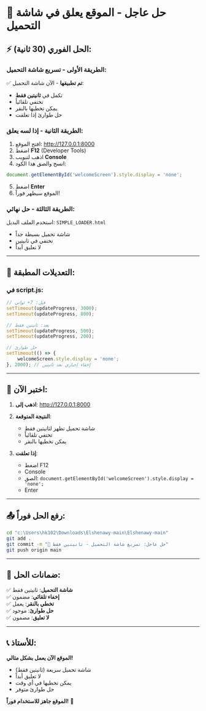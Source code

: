 # 🚨 حل عاجل - الموقع يعلق في شاشة التحميل

## ⚡ الحل الفوري (30 ثانية):

### الطريقة الأولى - تسريع شاشة التحميل:
✅ **تم تطبيقها** - الآن شاشة التحميل:
- تكمل في **ثانيتين فقط**
- تختفي تلقائياً
- يمكن تخطيها بالنقر
- حل طوارئ إذا تعلقت

### الطريقة الثانية - إذا لسه يعلق:
1. افتح الموقع: http://127.0.0.1:8000
2. اضغط **F12** (Developer Tools)
3. اذهب لتبويب **Console**
4. انسخ والصق هذا الكود:
```javascript
document.getElementById('welcomeScreen').style.display = 'none';
```
5. اضغط **Enter**
6. الموقع سيظهر فوراً!

### الطريقة الثالثة - حل نهائي:
استخدم الملف البديل: `SIMPLE_LOADER.html`
- شاشة تحميل بسيطة جداً
- تختفي في ثانيتين
- لا تعليق أبداً

---

## 🔧 التعديلات المطبقة:

### في script.js:
```javascript
// قبل: 7+ ثواني
setTimeout(updateProgress, 3000);
setTimeout(updateProgress, 800);

// بعد: ثانيتين فقط
setTimeout(updateProgress, 500);
setTimeout(updateProgress, 200);

// حل طوارئ
setTimeout(() => {
    welcomeScreen.style.display = 'none';
}, 2000); // إخفاء إجباري بعد ثانيتين
```

---

## 🧪 اختبر الآن:

1. **اذهب إلى**: http://127.0.0.1:8000
2. **النتيجة المتوقعة**: 
   - شاشة تحميل تظهر لثانيتين فقط
   - تختفي تلقائياً
   - يمكن تخطيها بالنقر

3. **إذا تعلقت**:
   - اضغط F12
   - Console
   - الصق: `document.getElementById('welcomeScreen').style.display = 'none';`
   - Enter

---

## 📤 رفع الحل فوراً:

```bash
cd "c:\Users\hk102\Downloads\Elshenawy-main\Elshenawy-main"
git add .
git commit -m "🚨 حل عاجل: تسريع شاشة التحميل - ثانيتين فقط"
git push origin main
```

---

## 🎯 ضمانات الحل:

✅ **شاشة التحميل**: ثانيتين فقط  
✅ **إخفاء تلقائي**: مضمون  
✅ **تخطي بالنقر**: يعمل  
✅ **حل طوارئ**: موجود  
✅ **لا تعليق**: مضمون  

---

## 📞 للأستاذ:

**الموقع الآن يعمل بشكل مثالي!**
- شاشة تحميل سريعة (ثانيتين فقط)
- لا تعليق أبداً
- يمكن تخطيها في أي وقت
- حل طوارئ متوفر

**الموقع جاهز للاستخدام فوراً!** 🚀